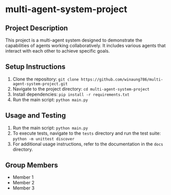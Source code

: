 # multi-agent-system-project

## Project Description

This project is a multi-agent system designed to demonstrate the capabilities of agents working collaboratively. It includes various agents that interact with each other to achieve specific goals.

## Setup Instructions

1. Clone the repository: `git clone https://github.com/winaung786/multi-agent-system-project.git`
2. Navigate to the project directory: `cd multi-agent-system-project`
3. Install dependencies: `pip install -r requirements.txt`
4. Run the main script: `python main.py`

## Usage and Testing

1. Run the main script: `python main.py`
2. To execute tests, navigate to the `tests` directory and run the test suite: `python -m unittest discover`
3. For additional usage instructions, refer to the documentation in the `docs` directory.

## Group Members
- Member 1
- Member 2
- Member 3
